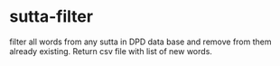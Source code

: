 # sutta-filter
filter all words from any sutta in DPD data base and remove from them already existing. Return csv file with list of new words.
